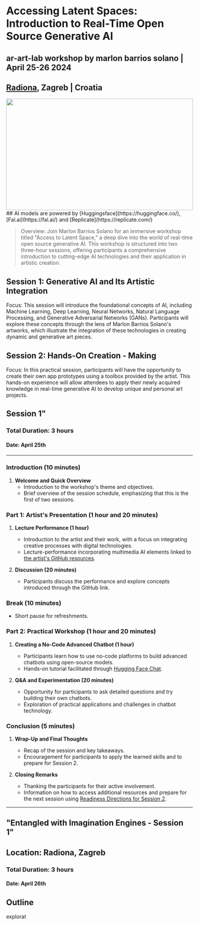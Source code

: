 # Accessing Latent Spaces: Introduction to Real-Time Open Source Generative AI
## ar-art-lab workshop by marlon barrios solano | April 25-26 2024
## [Radiona](https://radiona.org/), Zagreb | Croatia
<img src="https://github.com/marlonbarrios/ar-art-lab/assets/90220317/97dc7974-9716-40f3-bfd8-9470ee26e0ec" width="100%" height="300">
## AI models are powered by [Huggingsface](https://huggingface.co/), [Fal.ai](https://fal.ai/) and [Replicate](https://replicate.com/)


> Overview: Join Marlon Barrios Solano for an immersive workshop titled "Access to Latent Space," a deep dive into the world of real-time open source generative AI. This workshop is structured into two three-hour sessions, offering participants a comprehensive introduction to cutting-edge AI technologies and their application in artistic creation.

## Session 1: Generative AI and Its Artistic Integration

Focus: This session will introduce the foundational concepts of AI, including Machine Learning, Deep Learning, Neural Networks, Natural Language Processing, and Generative Adversarial Networks (GANs). Participants will explore these concepts through the lens of Marlon Barrios Solano's artworks, which illustrate the integration of these technologies in creating dynamic and generative art pieces.

## Session 2: Hands-On Creation - Making

Focus: In this practical session, participants will have the opportunity to create their own app prototypes using a toolbox provided by the artist. This hands-on experience will allow attendees to apply their newly acquired knowledge in real-time generative AI to develop unique and personal art projects.

## Session 1"
### Total Duration: 3 hours
#### Date: April 25th
---

### Introduction (10 minutes)
1. **Welcome and Quick Overview**
   - Introduction to the workshop's theme and objectives.
   - Brief overview of the session schedule, emphasizing that this is the first of two sessions.

### Part 1: Artist's Presentation (1 hour and 20 minutes)
1. **Lecture Performance (1 hour)**
   - Introduction to the artist and their work, with a focus on integrating creative processes with digital technologies.
   - Lecture-performance incorporating multimedia AI elements linked to [the artist's GitHub resources](https://marlonbarrios.github.io/entalgledwithimaginationengines/).

2. **Discussion (20 minutes)**
   - Participants discuss the performance and explore concepts introduced through the GitHub link.

### Break (10 minutes)
- Short pause for refreshments.

### Part 2: Practical Workshop (1 hour and 20 minutes)
1. **Creating a No-Code Advanced Chatbot (1 hour)**
   - Participants learn how to use no-code platforms to build advanced chatbots using open-source models.
   - Hands-on tutorial facilitated through [Hugging Face Chat](https://huggingface.co/chat/assistants?user=marlonbarrios).

2. **Q&A and Experimentation (20 minutes)**
   - Opportunity for participants to ask detailed questions and try building their own chatbots.
   - Exploration of practical applications and challenges in chatbot technology.

### Conclusion (5 minutes)
1. **Wrap-Up and Final Thoughts**
   - Recap of the session and key takeaways.
   - Encouragement for participants to apply the learned skills and to prepare for Session 2.

2. **Closing Remarks**
   - Thanking the participants for their active involvement.
   - Information on how to access additional resources and prepare for the next session using [Readiness Directions for Session 2](https://marlonbarrios.github.io/readiness-directions/).

---

## "Entangled with Imagination Engines - Session 1"

## Location: Radiona, Zagreb
### Total Duration: 3 hours
#### Date: April 26th

## Outline 
explorat



